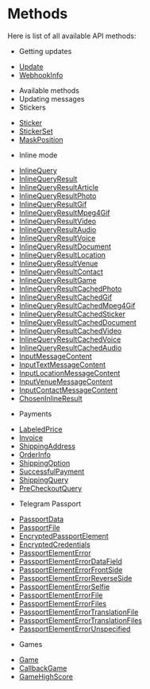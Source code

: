 # Methods

Here is list of all available API methods:
* Getting updates
 - [Update](update.md)
 - [WebhookInfo](webhook_info.md)
* Available methods
* Updating messages
* Stickers
 - [Sticker](sticker.md)
 - [StickerSet](sticker_set.md)
 - [MaskPosition](mask_position.md)
* Inline mode
 - [InlineQuery](inline_query.md)
 - [InlineQueryResult](inline_query_result.md)
 - [InlineQueryResultArticle](inline_query_result_article.md)
 - [InlineQueryResultPhoto](inline_query_result_photo.md)
 - [InlineQueryResultGif](inline_query_result_gif.md)
 - [InlineQueryResultMpeg4Gif](inline_query_result_mpeg4_gif.md)
 - [InlineQueryResultVideo](inline_query_result_video.md)
 - [InlineQueryResultAudio](inline_query_result_audio.md)
 - [InlineQueryResultVoice](inline_query_result_voice.md)
 - [InlineQueryResultDocument](inline_query_result_document.md)
 - [InlineQueryResultLocation](inline_query_result_location.md)
 - [InlineQueryResultVenue](inline_query_result_venue.md)
 - [InlineQueryResultContact](inline_query_result_contact.md)
 - [InlineQueryResultGame](inline_query_result_game.md)
 - [InlineQueryResultCachedPhoto](inline_query_result_cached_photo.md)
 - [InlineQueryResultCachedGif](inline_query_result_cached_gif.md)
 - [InlineQueryResultCachedMpeg4Gif](inline_query_result_cached_mpeg4_gif.md)
 - [InlineQueryResultCachedSticker](inline_query_result_cached_sticker.md)
 - [InlineQueryResultCachedDocument](inline_query_result_cached_document.md)
 - [InlineQueryResultCachedVideo](inline_query_result_cached_video.md)
 - [InlineQueryResultCachedVoice](inline_query_result_cached_voice.md)
 - [InlineQueryResultCachedAudio](inline_query_result_cached_audio.md)
 - [InputMessageContent](input_message_content.md)
 - [InputTextMessageContent](input_text_message_content.md)
 - [InputLocationMessageContent](input_location_message_content.md)
 - [InputVenueMessageContent](input_venue_message_content.md)
 - [InputContactMessageContent](input_contact_message_content.md)
 - [ChosenInlineResult](chosen_inline_result.md)
* Payments
 - [LabeledPrice](labeled_price.md)
 - [Invoice](invoice.md)
 - [ShippingAddress](shipping_address.md)
 - [OrderInfo](order_info.md)
 - [ShippingOption](shipping_option.md)
 - [SuccessfulPayment](successful_payment.md)
 - [ShippingQuery](shipping_query.md)
 - [PreCheckoutQuery](pre_checkout_query.md)
* Telegram Passport
 - [PassportData](passport_data.md)
 - [PassportFile](passport_file.md)
 - [EncryptedPassportElement](encrypted_passport_element.md)
 - [EncryptedCredentials](encrypted_credentials.md)
 - [PassportElementError](passport_element_error.md)
 - [PassportElementErrorDataField](passport_element_error_data_field.md)
 - [PassportElementErrorFrontSide](passport_element_error_front_side.md)
 - [PassportElementErrorReverseSide](passport_element_error_reverse_side.md)
 - [PassportElementErrorSelfie](passport_element_error_selfie.md)
 - [PassportElementErrorFile](passport_element_error_file.md)
 - [PassportElementErrorFiles](passport_element_error_files.md)
 - [PassportElementErrorTranslationFile](passport_element_error_translation_file.md)
 - [PassportElementErrorTranslationFiles](passport_element_error_translation_files.md)
 - [PassportElementErrorUnspecified](passport_element_error_unspecified.md)
* Games
 - [Game](game.md)
 - [CallbackGame](callback_game.md)
 - [GameHighScore](game_high_score.md)
